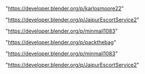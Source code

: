 "https://developer.blender.org/p/karlosmoore22"

"https://developer.blender.org/p/JaipurEscortService2"

"https://developer.blender.org/p/minmail1083"

"https://developer.blender.org/p/packthebag"

 
"https://developer.blender.org/p/minmail1083"


"https://developer.blender.org/p/JaipurEscortService2"


 
